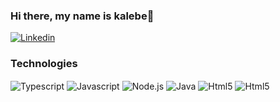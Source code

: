 ### Hi there, my name is kalebe👋

[![Linkedin](https://img.shields.io/badge/LinkedIn-0077B5?style=for-the-badge&logo=linkedin&logoColor=white)](https://www.linkedin.com/in/kalebedossantossilva/)


<!--- ![Kalebe GitHub stats](https://github-readme-stats.vercel.app/api?username=kalebesilva&show_icons=true&theme=dracula) ![Top Langs](https://github-readme-stats.vercel.app/api/top-langs/?username=kalebesilva&layout=compact&theme=dracula)
--->
### Technologies 

<div style="display: inline_block">
    <img align="center" alt="Typescript" src="https://img.shields.io/badge/TypeScript-007ACC?style=for-the-badge&logo=typescript&logoColor=white">
     <img align="center" alt="Javascript" src="https://img.shields.io/badge/JavaScript-F7DF1E?style=for-the-badge&logo=javascript&logoColor=black">
      <img align="center" alt="Node.js" src="https://img.shields.io/badge/Node.js-43853D?style=for-the-badge&logo=node.js&logoColor=white">
       <img align="center" alt="Java" src="https://img.shields.io/badge/Java-ED8B00?style=for-the-badge&logo=openjdk&logoColor=white">
        <img align="center" alt="Html5" src="https://img.shields.io/badge/HTML5-E34F26?style=for-the-badge&logo=html5&logoColor=white">
        <img align="center" alt="Html5" src="https://img.shields.io/badge/CSS3-1572B6?style=for-the-badge&logo=css3&logoColor=white">
</div>


